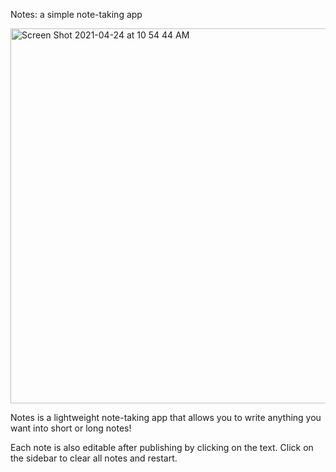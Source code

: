 Notes: a simple note-taking app

<img width="600" alt="Screen Shot 2021-04-24 at 10 54 44 AM" src="https://user-images.githubusercontent.com/75767321/115962970-b96b0300-a4eb-11eb-8bc4-35b822990544.png">


Notes is a lightweight note-taking app that allows you to write anything you want into short or long notes!

Each note is also editable after publishing by clicking on the text. Click on the sidebar to clear all notes and restart.
